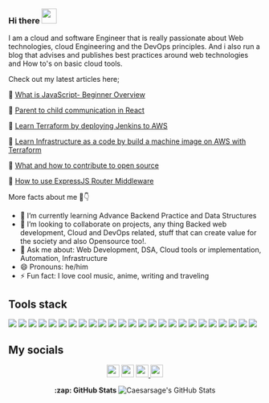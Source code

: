 ### Hi there <img src="https://raw.githubusercontent.com/MartinHeinz/MartinHeinz/master/wave.gif" width="30px">

<p> I am a cloud and software Engineer that is really passionate about Web technologies, cloud Engineering and the DevOps principles. And i also run a blog that advises and publishes best practices around web technologies and How to's on basic cloud tools.
</>

Check out my latest articles here;

🎯 [What is JavaScript- Beginner Overview](https://caesarsage.hashnode.dev/what-is-javascript-a-beginner-overview)

🎯 [Parent to child communication in React](https://caesarsage.hashnode.dev/parent-to-child-communication-with-react-props)

🎯 [Learn Terraform by deploying Jenkins to AWS](https://freecodecamp.org/news/learn-terraform-by-deploying-jenkins-server-on-aws/)

🎯 [Learn Infrastructure as a code by  build a machine image on AWS with Terraform](https://freecodecamp.org/news/learn-instructure-as-a-code-by-building-custom-machine-image-in-aws/)

🎯 [What and how to contribute to open source](https://www.freecodecamp.org/news/what-is-open-source-software/)

🎯 [How to use ExpressJS Router Middleware](https://caesarsage.hashnode.dev/how-to-use-expressjs-router-middleware)

More facts about me 🤗👇

- 🌱 I’m currently learning Advance Backend Practice and Data Structures 
- 👯 I’m looking to collaborate on projects, any thing Backed web development, Cloud and DevOps related, stuff that can create value for the society and also Opensource too!.
- 💬 Ask me about: Web Development, DSA, Cloud tools or implementation, Automation, Infrastructure 
- 😄 Pronouns: he/him
- ⚡ Fun fact: I love cool music, anime, writing and traveling 

## Tools stack
![](https://img.shields.io/badge/JavaScript-JS-informational?style=flat&logo=javascript&logoColor=white&color=2bbc8a)
![](https://img.shields.io/badge/Code-Python-informational?style=flat&logo=python&logoColor=white&color=2bbc8a)
![](https://img.shields.io/badge/Typescript-TS-informational?style=flat&logo=typescript&logoColor=white&color=2bbc8a)
![](https://img.shields.io/badge/Backend-NestJS-informational?style=flat&logo=Nestjs&logoColor=white&color=2bbc8a)
![](https://img.shields.io/badge/Backend-ExpressJS-informational?style=flat&logo=ExpressJs&logoColor=white&color=2bbc8a)
![](https://img.shields.io/badge/Backend-Flask-informational?style=flat&logo=flask&logoColor=white&color=2bbc8a)
![](https://img.shields.io/badge/Code-Python-informational?style=flat&logo=python&logoColor=white&color=2bbc8a)
![](https://img.shields.io/badge/Database-SQL-informational?style=flat&logo=sql&logoColor=white&color=2bbc8a)
![](https://img.shields.io/badge/Database-MongoDB/Mongoose-informational?style=flat&logo=mongodb&logoColor=white&color=2bbc8a)
![](https://img.shields.io/badge/Cloud-AWS-informational?style=flat&logo=amazon-aws&logoColor=white&color=2bbc8a)
![](https://img.shields.io/badge/Cloud-Azure-informational?style=flat&logo=azure&logoColor=white&color=2bbc8a)
![](https://img.shields.io/badge/VCS-Git-informational?style=flat&logo=git&logoColor=white&color=2bbc8a)
![](https://img.shields.io/badge/Hub-Github-informational?style=flat&logo=github&logoColor=white&color=2bbc8a)
![](https://img.shields.io/badge/OS-Linux-informational?style=flat&logo=linux&logoColor=white&color=2bbc8a)
![](https://img.shields.io/badge/Linux-Ubuntu-informational?style=flat&logo=ubuntu&logoColor=white&color=2bbc8a)
![](https://img.shields.io/badge/Shell-Bash-informational?style=flat&logo=gnu-bash&logoColor=white&color=2bbc8a)
![](https://img.shields.io/badge/IaC-CloudFormation-informational?style=flat&logo=Cloudformation&logoColor=white&color=2bbc8a)
![](https://img.shields.io/badge/CI/CD-Jenkins-informational?style=flat&logo=jenkins&logoColor=white&color=2bbc8a)
![](https://img.shields.io/badge/CI/CD-CircleCI-informational?style=flat&logo=circleci&logoColor=white&color=2bbc8a)
![](https://img.shields.io/badge/Configuration_Management-Ansible-informational?style=flat&logo=ansible&logoColor=white&color=2bbc8a)
![](https://img.shields.io/badge/Reverse_Proxy/Web_Server-Nginx-informational?style=flat&logo=nginx&logoColor=white&color=2bbc8a)
![](https://img.shields.io/badge/Monitoring-Prometheus-informational?style=flat&logo=prometheus&logoColor=white&color=2bbc8a)
![](https://img.shields.io/badge/Metric_Dashboard-Grafana-informational?style=flat&logo=grafana&logoColor=white&color=2bbc8a)
![](https://img.shields.io/badge/Container_Runtime-Docker-informational?style=flat&logo=docker&logoColor=white&color=2bbc8a)
![](https://img.shields.io/badge/Ordchestration_Tool-Kubernetes-informational?style=flat&logo=kubernetes&logoColor=white&color=2bbc8a)

## My socials
<p align="center">
  <a href="https://twitter.com/caesar_sage"><img src="https://img.shields.io/badge/twitter-%231DA1F2.svg?&style=for-the-badge&logo=twitter&logoColor=white" height=25></a> 
  <a href="https://hashnode.com/@Caesarsage"><img src="https://img.shields.io/badge/hashnode-%2312100E.svg?&style=for-the-badge&logo=hashnode&logoColor=white" height=25></a> 
  <a href="https://www.linkedin.com/in/destiny-erhabor/"><img src="https://img.shields.io/badge/linkedin-%230077B5.svg?&style=for-the-badge&logo=linkedin&logoColor=white" height=25> </a>
  <a href="mailto:destinyerhabor6@gmail.com@gmail.com"><img src="https://img.shields.io/badge/gmail-%EA4335.svg?&style=for-the-badge&logo=gmail&logoColor=white" height=25></a>
</p>

<p align="Center">
 <strong>:zap: GitHub Stats</strong>

  <img alt="Caesarsage's GitHub Stats" src="https://github-readme-stats.vercel.app/api?username=Caesarsage&show_icons=true&hide_border=true&theme=radical" />

</p>
